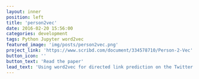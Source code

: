 ```yaml
---
layout: inner
position: left
title: 'person2vec'
date: 2016-02-20 15:56:00
categories: development
tags: Python Jupyter word2vec
featured_image: 'img/posts/person2vec.png'
project_link: 'https://www.scribd.com/document/334578710/Person-2-Vec'
button_icon: ''
button_text: 'Read the paper' 
lead_text: 'Using word2vec for directed link prediction on the Twitter social network graph'
---
```

